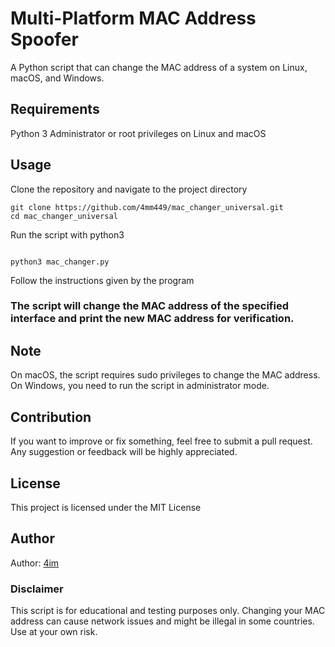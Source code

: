 # Multi-Platform MAC Address Spoofer
A Python script that can change the MAC address of a system on Linux, macOS, and Windows.

## Requirements
Python 3
Administrator or root privileges on Linux and macOS
## Usage
Clone the repository and navigate to the project directory
```
git clone https://github.com/4mm449/mac_changer_universal.git
cd mac_changer_universal
```
Run the script with python3
```

python3 mac_changer.py
```
Follow the instructions given by the program

### The script will change the MAC address of the specified interface and print the new MAC address for verification.

## Note
On macOS, the script requires sudo privileges to change the MAC address.
On Windows, you need to run the script in administrator mode.
## Contribution
If you want to improve or fix something, feel free to submit a pull request.
Any suggestion or feedback will be highly appreciated.

## License
This project is licensed under the MIT License

## Author
Author: [4im](www.github.com/4mm449) 

### Disclaimer
This script is for educational and testing purposes only. Changing your MAC address can cause network issues and might be illegal in some countries. Use at your own risk.
